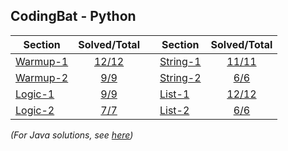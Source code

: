 ## CodingBat - Python

| Section                                           |     Solved/Total    |   | Section                                           |     Solved/Total    |
|---------------------------------------------------|:-------------------:|---|---------------------------------------------------|:-------------------:|
| [Warmup-1](https://codingbat.com/python/Warmup-1) | [12/12](warmup1.py) |   | [String-1](https://codingbat.com/python/String-1) | [11/11](string1.py) |
| [Warmup-2](https://codingbat.com/python/Warmup-2) |  [9/9](warmup2.py)  |   | [String-2](https://codingbat.com/python/String-2) |  [6/6](string2.py)  |
| [Logic-1](https://codingbat.com/python/Logic-1)   |   [9/9](logic1.py)  |   | [List-1](https://codingbat.com/python/List-1)     |  [12/12](list1.py)  |
| [Logic-2](https://codingbat.com/python/Logic-2)   |   [7/7](logic2.py)  |   | [List-2](https://codingbat.com/python/List-2)     |   [6/6](list2.py)   |

_(For Java solutions, see [here](../Java))_
